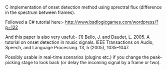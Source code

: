 C implementation of onset detection method using sprectral flux (difference in the spectrum between frames).

Followed a C# tutorial here:-
http://www.badlogicgames.com/wordpress/?p=122

And this paper is also very useful:-
[1] Bello, J. and Daudet, L. 2005. A tutorial on onset detection in music signals. IEEE Transactions on Audio, Speech, and Language Processing. 13, 5 (2005), 1035–1047.

Possibly usable in real-time scenarios (plugins etc.) if you change the peak-picking stage to look back (or delay the incoming signal by a frame or two).
